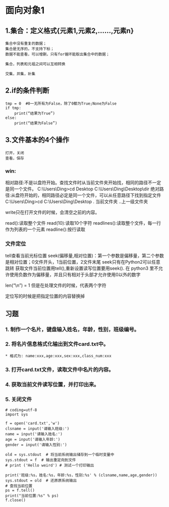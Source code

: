 # 面向对象1
## 1.集合：定义格式{元素1,元素2,……,元素n}
    集合中没有重复的数据；
    集合是无序的，不支持下标；
    数据不能查看，可以增删，只有for循环能取出集合中的数据；
    
    集合，列表和元祖之间可以互相转换

    交集，并集，补集

## 2.if的条件判断
    tmp = 0  #0一无所有为False，除了0都为True;None为False
    if tmp:
        print(“结果为True”)
    else:
        print(“结果为False”)

## 3.文件基本的4个操作
    打开，关闭
    查看，保存

### win:
相对路径:不是以盘符开始。查找文件时从当前文件夹开始找，相同的路径不一定是同一个文件。
    C:\Users\Ding>cd Desktop
    C:\Users\Ding\Desktop\dir
绝对路径:从盘符开始的，相同路径必定是同一个文件，可以从任意路径下找到指定文件C:\Users\Ding>cd C:\Users\Ding\Desktop
    . 当前文件夹
    ..上一级文件夹

write只在打开文件的时候，会清空之前的内容。

read():读取整个文件
read(10):读取10个字符
readlines():读取整个文件，每一行作为列表的一个元素
readline():按行读取

### 文件定位
tell查看当前光标位置
seek(偏移量,相对位置)：第一个参数是偏移量，第二个参数是相对位置；0文件开头，1当前位置，2文件末尾
seek只有在Python2可以任意跳转
获取文件当前位置用tell(),重新设置读写位置要用seek().
在 python3 里不允许使用负数作为偏移量，并且只有相对于头部才允许使用0以外的数字

len(“\n”) = 1 但是在处理文件的时候，代表两个字符

定位写的时候是把指定位置的内容替换掉

## 习题
### 1. 制作一个名片，键盘输入姓名，年龄，性别，班级编号。

### 2. 将名片信息格式化输出到文件card.txt中。
    * 格式为: name:xxx,age:xxx,sex:xxx,class_num:xxx

### 3. 打开card.txt文件，读取文件中名片的内容。

### 4. 获取当前文件读写位置，并打印出来。

### 5. 关闭文件
```
# coding=utf-8
import sys

f = open('card.txt','w')
clsname = input('请输入班级:')
name = input('请输入姓名:')
age = input('请输入年龄:')
gender = input('请输入性别:')

old = sys.stdout  # 将当前系统输出储存到一个临时变量中
sys.stdout = f  # 输出重定向到文件
# print ('Hello weird') # 测试一个打印输出

print('班级:%s，姓名:%s，年龄:%s，性别:%s' % (clsname,name,age,gender))
sys.stdout = old  # 还原原系统输出
# 查找当前位置
ps = f.tell()
print("当前位置:%s" % ps)
f.close()
```